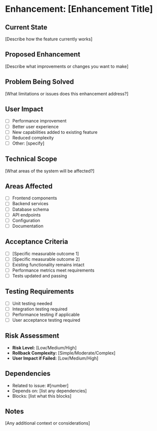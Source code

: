 # Enhancement: [Enhancement Title]

## Current State
[Describe how the feature currently works]

## Proposed Enhancement
[Describe what improvements or changes you want to make]

## Problem Being Solved
[What limitations or issues does this enhancement address?]

## User Impact
- [ ] Performance improvement
- [ ] Better user experience
- [ ] New capabilities added to existing feature
- [ ] Reduced complexity
- [ ] Other: [specify]

## Technical Scope
[What areas of the system will be affected?]

## Areas Affected
- [ ] Frontend components
- [ ] Backend services
- [ ] Database schema
- [ ] API endpoints
- [ ] Configuration
- [ ] Documentation

## Acceptance Criteria
- [ ] [Specific measurable outcome 1]
- [ ] [Specific measurable outcome 2]
- [ ] Existing functionality remains intact
- [ ] Performance metrics meet requirements
- [ ] Tests updated and passing

## Testing Requirements
- [ ] Unit testing needed
- [ ] Integration testing required
- [ ] Performance testing if applicable
- [ ] User acceptance testing required

## Risk Assessment
- **Risk Level:** [Low/Medium/High]
- **Rollback Complexity:** [Simple/Moderate/Complex]
- **User Impact if Failed:** [Low/Medium/High]

## Dependencies
- Related to issue: #[number]
- Depends on: [list any dependencies]
- Blocks: [list what this blocks]

## Notes
[Any additional context or considerations]
